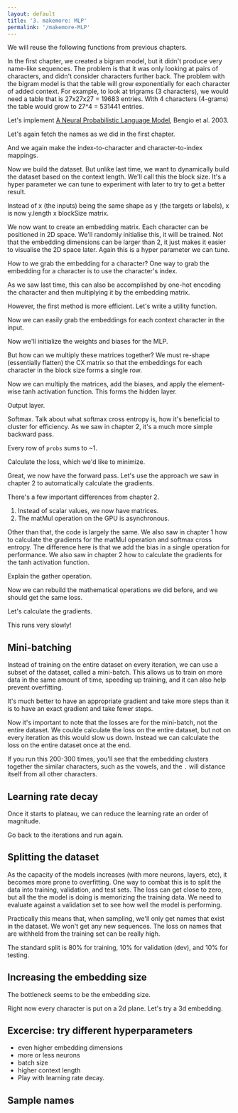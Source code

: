 ```yaml
---
layout: default
title: '3. makemore: MLP'
permalink: '/makemore-MLP'
---
```


We will reuse the following functions from previous chapters.

<script>
const { GPU } = await import( new URL( './matmul-gpu.js', location ) );
const { matMul } = await GPU();
const matrixMixin = (Base) => class extends Base {
    constructor(data, shape = data?.shape || []) {
        const length = shape.reduce((a, b) => a * b, 1);

        // Call the parent class constructor
        super(data || length);

        if (this.length !== length) {
            throw new Error('Shape does not match data length.');
        }

        this.shape = shape;
    }
};
class FloatMatrix extends matrixMixin(Float32Array) {}
class IntMatrix extends matrixMixin(Int32Array) {}
function random( shape ) {
    const m = new FloatMatrix( null, shape );
    for ( let i = m.length; i--; ) m[ i ] = Math.random() * 2 - 1;
    return m;
}
function transpose( A ) {
    const [ m, n ] = A.shape;
    const B = new FloatMatrix( null, [ n, m ] );

    for ( let m_ = m; m_--; ) {
        for ( let n_ = n; n_--; ) {
            B[n_ * m + m_] = A[m_ * n + n_];
        }
    }

    return B;
}
function softmaxByRow( A ) {
    const [m, n] = A.shape;
    const B = new FloatMatrix( null, A.shape );
    for ( let m_ = m; m_--; ) {
        let max = -Infinity;
        for ( let n_ = n; n_--; ) {
            const value = A[m_ * n + n_];
            if (value > max) max = value;
        }
        let sum = 0;
        for ( let n_ = n; n_--; ) {
            const i = m_ * n + n_;
            // Subtract the max to avoid overflow
            sum += B[i] = Math.exp(A[i] - max);
        }
        for ( let n_ = n; n_--; ) {
            B[m_ * n + n_] /= sum;
        }
    }
    return B;
}
function getTopologicalOrder( node ) {
    const result = [];
    const visited = new Set();

    function visit( node ) {
        if ( visited.has( node ) || ! node._prev ) return;
        visited.add( node );
        for ( const child of node._prev ) visit( child );
        result.push( node );
    }

    visit( node );

    return result;
}
function sample(probs) {
    const sample = Math.random();
    let total = 0;
    for ( let i = probs.length; i--; ) {
        total += probs[ i ];
        if ( sample < total ) return i;
    }
}
</script>

In the first chapter, we created a bigram model, but it didn't produce very
name-like sequences. The problem is that it was only looking at pairs of
characters, and didn't consider characters further back. The problem with the
bigram model is that the table will grow exponentially for each character of
added context. For example, to look at trigrams (3 characters), we would need
a table that is 27x27x27 = 19683 entries. With 4 characters (4-grams) the table
would grow to 27^4 = 531441 entries.

Let's implement [A Neural Probabilistic Language
Model](https://www.jmlr.org/papers/volume3/bengio03a/bengio03a.pdf), Bengio et al. 2003.

Let's again fetch the names as we did in the first chapter.

<script>
const response = await fetch('https://raw.githubusercontent.com/karpathy/makemore/master/names.txt');
const text = await response.text();
const names = text.split('\n');
</script>

And we again make the index-to-character and character-to-index mappings.

<script>
const indexToCharMap = [ '.', ...new Set( names.join('') ) ].sort();
const stringToCharMap = {};

for ( let i = indexToCharMap.length; i--; ) {
    stringToCharMap[ indexToCharMap[ i ] ] = i;
}
</script>

Now we build the dataset. But unlike last time, we want to dynamically build the
dataset based on the context length. We'll call this the block size. It's a
hyper parameter we can tune to experiment with later to try to get a better
result.

<script>
function buildDataSet( names, blockSize ) {
    let X = [];
    let Y = [];

    for ( const name of names ) {
        const context = '.'.repeat( blockSize ) + name + '.';
        let i = blockSize;
        while ( context[ i ] ) {
            const x = context.slice( i - blockSize, i );
            const y = context[ i ];
            X.push( ...[ ...x ].map( ( char ) => stringToCharMap[ char ] ) );
            Y.push( stringToCharMap[ y ] );
            i++;
        }
    }

    return [
        new IntMatrix( X, [ X.length / blockSize, blockSize ] ),
        new IntMatrix( Y, [ Y.length ] )
    ];
}
const hyperParameters = { blockSize: 3 };
const [ X, Y ] = buildDataSet( names, hyperParameters.blockSize );
</script>

Instead of x (the inputs) being the same shape as y (the targets or labels), x
is now y.length x blockSize matrix.

We now want to create an embedding matrix. Each character can be positioned in
2D space. We'll randomly initialise this, it will be trained. Not that the
embedding dimensions can be larger than 2, it just makes it easier to visualise
the 2D space later. Again this is a hyper parameter we can tune.

<script>
hyperParameters.embeddingDimensions = 2;
const totalChars = indexToCharMap.length;
const CData = random( [ totalChars, hyperParameters.embeddingDimensions ] );
</script>

How to we grab the embedding for a character? One way to grab the embedding for
a character is to use the character's index.

<script>
const indexOfB = stringToCharMap[ 'b' ];
const embeddingForB = [
    CData[ indexOfB * hyperParameters.embeddingDimensions + 0 ],
    CData[ indexOfB * hyperParameters.embeddingDimensions + 1 ],
];
</script>

As we saw last time, this can also be accomplished by one-hot encoding the
character and then multiplying it by the embedding matrix.

<script>
// From chapter 1.
function oneHot( a, length ) {
    const B = new FloatMatrix( null, [ a.length, length ] );
    for ( let i = a.length; i--; ) B[ i * length + a[ i ] ] = 1;
    return B;
}
const oneHotForB = oneHot( [ indexOfB ], totalChars );
const embeddingForB = await matMul( oneHotForB, CData );
</script>

However, the first method is more efficient. Let's write a utility function.

<script>
function gather(A, indices) {
    const shape = indices.shape ?? [ indices.length ];
    if (A.shape.length !== 2) {
        const R = new FloatMatrix( null, shape );
        for (let i = indices.length; i--;) {
            R[i] = A[indices[i]];
        }
        return R;
    }
    const Dim = A.shape[1];
    const R = new FloatMatrix( null, [...shape, Dim] );
    for (let i = indices.length; i--;) {
        const index = indices[i];
        for (let j = Dim; j--;) {
            R[i * Dim + j] = A[index * Dim + j];
        }
    }
    return R;
}
const embeddingForB = gather( CData, new Int32Array( [ indexOfB ] ) );
</script>

Now we can easily grab the embeddings for each context character in the input.

<script >
const CX = gather( CData, X );
</script>

Now we'll initialize the weights and biases for the MLP.

<script>
hyperParameters.neurons = 100;
const { embeddingDimensions, blockSize, neurons } = hyperParameters;
const W1Data = random( [ embeddingDimensions * blockSize, neurons ] );
const b1Data = random( [ neurons ] );
</script>

But how can we multiply these matrices together? We must re-shape (essentially
flatten) the CX matrix so that the embeddings for each character in the block
size forms a single row.

<script>
const { embeddingDimensions, blockSize } = hyperParameters;
const CXReshaped = new FloatMatrix( CX, [ X.shape[ 0 ], embeddingDimensions * blockSize ] );
</script>

Now we can multiply the matrices, add the biases, and apply the element-wise
tanh activation function. This forms the hidden layer.

<script>
const h = await matMul( CXReshaped, W1Data );
const [ m, n ] = h.shape;
// Add the biases to every row.
for ( let m_ = m; m_--; ) {
    for ( let n_ = n; n_--; ) {
        h[ m_ * n + n_ ] += b1Data[ n_ ];
    }
}
// Activation function.
for ( let i = h.length; i--; ) h[ i ] = Math.tanh( h[ i ] );
</script>

Output layer.

<script>
const { neurons } = hyperParameters;
const W2Data = random( [ neurons, totalChars ] );
const b2Data = random( [ totalChars ] );
const logits = await matMul( h, W2Data );
const [ m, n ] = logits.shape;
// Add the biases to every row.
for ( let m_ = m; m_--; ) {
    for ( let n_ = n; n_--; ) {
        logits[ m_ * n + n_ ] += b2Data[ n_ ];
    }
}
</script>

Softmax. Talk about what softmax cross entropy is, how it's beneficial to
cluster for efficiency. As we saw in chapter 2, it's a much more simple backward
pass.

<script>
const probs = softmaxByRow( logits );
</script>

Every row of `probs` sums to ~1.

<script>
const row1 = new FloatMatrix( null, [ 1, totalChars ] );
for ( let i = totalChars; i--; ) {
    row1[ 0 * totalChars + i ] = probs[ 0 * totalChars + i ];
}
const sumOfRow1 = row1.reduce( ( a, b ) => a + b, 0 );
</script>

Calculate the loss, which we'd like to minimize.

<script>
let sum = 0;
const [ m, n ] = probs.shape;
for ( let m_ = m; m_--; ) {
    // Sum the logProbs (log likelihoods) of the correct label.
    sum += Math.log( probs[ m_ * n + Y[ m_ ] ] );
}

// Divide by the number of rows (amount of labels).
const mean = -sum / m;
</script>

Great, we now have the forward pass. Let's use the approach we saw in chapter 2
to automatically calculate the gradients.

There's a few important differences from chapter 2.

1. Instead of scalar values, we now have matrices.
2. The matMul operation on the GPU is asynchronous.

Other than that, the code is largely the same. We also saw in chapter 1 how to
calculate the gradients for the matMul operation and softmax cross entropy. The
difference here is that we add the bias in a single operation for performance.
We also saw in chapter 2 how to calculate the gradients for the tanh activation
function.

Explain the gather operation.

<script>
class Value {
    static operations = new Map();
    constructor(data, _children = []) {
        this.data = data;
        this._prev = _children;
    }
    static addOperation(name, forward, backward) {
        this.operations.set(name, { forward, backward });
        this.prototype[name] = function(...args) {
            args = [ this, ...args ];
            const forwardResult = forward(...args);
            const createResult = (data) => {
                const result = new Value(data, args);
                result._op = name;
                return result;
            };
            return forwardResult instanceof Promise ?
                forwardResult.then(createResult) :
                createResult(forwardResult);
        }
    }
    async backward() {
        const reversed = getTopologicalOrder(this).reverse();

        for (const node of reversed) {
            node.grad = null;
        }

        this.grad = new FloatMatrix( null, this.data.shape ).fill( 1 );

        for (const node of reversed) {
            if (node._op) {
                const { backward } = Value.operations.get(node._op);
                const args = node._prev;
                const backwards = backward(...args);
                for (let i = 0; i < args.length; i++) {
                    if (args[i] instanceof Value) {
                        const grad = await backwards[i](node);
                        // Accumulate the gradients!
                        args[i].grad = args[i].grad ? add( args[i].grad, grad ) : grad;
                    }
                }
            }
        }
    }
}

function add( A, B ) {
    if ( A.shape.toString() !== B.shape.toString() ) {
        throw new Error( 'Matrix dimensions do not match.' );
    }

    const C = new FloatMatrix( A );
    for ( let i = C.length; i--; ) C[ i ] += B[ i ];
    return C;
}

Value.addOperation( 'matMulBias', async ( A, B, bias ) => {
    const data = await matMul(A.data, B.data);
    if ( ! bias ) return data;
    const b = bias.data;
    const [ m, n ] = data.shape;
    if (n !== b.length ) {
        throw new Error('Bias vector dimension does not match the resulting matrix rows.');
    }
    // Add the biases to every row.
    for ( let m_ = m; m_--; ) {
        for ( let n_ = n; n_--; ) {
            data[ m_ * n + n_ ] += b[ n_ ];
        }
    }
    return data;
}, ( A, B, bias ) => [
    async ( out ) => {
        return await matMul( out.grad, transpose( B.data ) )
    },
    async ( out ) => await matMul( transpose( A.data ), out.grad ),
    ( out ) => {
        const A = out.grad;
        const [ m, n ] = A.shape;
        const B = new FloatMatrix( null, [ n ] );
        // Gradients for the biases are the sum of the gradients for
        // each row.
        for ( let m_ = m; m_--; ) {
            for ( let n_ = n; n_--; ) {
                B[ n_ ] += A[ m_ * n + n_ ];
            }
        }
        return B;
    }
] );

Value.addOperation( 'tanh', ( A ) => {
    const data = new FloatMatrix( A.data );
    for ( let i = data.length; i--; ) data[ i ] = Math.tanh( data[ i ] );
    return data;
}, ( A ) => [
    ( out ) => {
        const B = new FloatMatrix( out.grad );
        const tanhA = out.data;
        for ( let i = B.length; i--; ) B[ i ] *= ( 1 - Math.pow( tanhA[ i ], 2 ) );
        return B;
    }
] );

Value.addOperation( 'gather', ( A, indices ) => {
    return gather( A.data, indices );
}, ( A, indices ) => [
    ( out ) => {
        const B = out.grad;
        const C = new FloatMatrix( null, A.data.shape );
        if ( A.data.shape.length !== 2 ) {
            for ( let i = B.length; i--; ) C[ indices[i] ] += B[i];
        } else {
            const Dim = A.data.shape[1];
            for ( let i = B.length; i--; ) {
                const index = indices[i];
                for ( let j = Dim; j--; ) {
                    C[ index * Dim + j ] += B[ i * Dim + j ];
                }
            }
        }

        return C;
    }
] );

Value.addOperation( 'softmaxCrossEntropy', ( A, indices ) => {
    const data = softmaxByRow( A.data );
    const [ m, n ] = data.shape;
    let sum = 0;
    for ( let m_ = m; m_--; ) {
        sum += Math.log( data[ m_ * n + indices[ m_ ] ] );
    }
    return -sum / m;
}, ( A, indices ) => [
    ( out ) => {
        const B = softmaxByRow( A.data );
        const [m, n] = B.shape;

        for ( let m_ = m; m_--; ) {
            // Subtract 1 for the gradient of the correct label.
            B[ m_ * n + indices[ m_ ] ] -= 1;
            for ( let n_ = n; n_--; ) {
                // Divide by the number of rows.
                B[ m_ * n + n_ ] /= m;
            }
        }

        return B;
    }
] );

Value.addOperation( 'reshape', ( A, shape ) => {
    return new FloatMatrix( A.data, shape );
}, ( A, shape ) => [
    ( out ) => {
        return new FloatMatrix( out.grad, A.shape );
    }
] );
</script>

Now we can rebuild the mathematical operations we did before, and we should get
the same loss.

<script>
const C = new Value( CData );
const W1 = new Value( W1Data );
const b1 = new Value( b1Data );
const W2 = new Value( W2Data );
const b2 = new Value( b2Data );
const params = [ C, W1, b1, W2, b2 ];
const { embeddingDimensions, blockSize } = hyperParameters;
const embedding = C.gather( X ).reshape( [ X.shape[ 0 ], embeddingDimensions * blockSize ] );
const h = ( await embedding.matMulBias( W1, b1 ) ).tanh();
const logits = await h.matMulBias( W2, b2 );
const loss = logits.softmaxCrossEntropy( Y );
</script>

Let's calculate the gradients.

<script>
hyperParameters.learningRate = 0.1;
const losses = [];
</script>

<script>
export { default as Plotly } from 'https://cdn.jsdelivr.net/npm/plotly.js-dist@2.26.2/+esm';
const graphs = [ document.createElement( 'div' ), document.createElement( 'div' ) ];
</script>

<script>
async function createLossesGraph( element, losses ) {
    await Plotly.react(
        element,
        [ { x: losses.map( ( _, i ) => i ), y: losses } ],
        {
            width: 500, height: 500,
            yaxis: { title: 'Loss', type: 'log' },
            xaxis: { title: 'Iterations' }
        },
        { displayModeBar: false }
    );
}
export async function createEmbeddingGraph( element, C ) {
    await Plotly.react(element, [
        {
            // get even indices from C.
            x: Array.from( C.data ).filter( ( _, i ) => i % 2 ),
            // get uneven indices from C.
            y: Array.from( C.data ).filter( ( _, i ) => ! ( i % 2 ) ),
            text: indexToCharMap,
            mode: 'markers+text',
            type: 'scatter',
            name: 'Embedding',
            marker: {
                size: 14,
                color: '#fff',
                line: { color: 'rgb(0,0,0)', width: 1 }
            }
        }
    ], {
        width: 500, height: 500,
        title: 'Embedding'
    });
}
</script>

<script>
const params = [ C, W1, b1, W2, b2 ];
function resetParams() {
    const { embeddingDimensions, blockSize, neurons } = hyperParameters;
    C.data = new FloatMatrix( random( [ totalChars, embeddingDimensions ] ) );
    W1.data = new FloatMatrix( random( [ embeddingDimensions * blockSize, neurons ] ) );
    b1.data = new FloatMatrix( random( [ neurons ] ) );
    W2.data = new FloatMatrix( random( [ neurons, totalChars ] ) );
    b2.data = new FloatMatrix( random( [ totalChars ] ) );
}
async function logitFn( X ) {
    const { embeddingDimensions, blockSize } = hyperParameters;
    const embedding = C.gather( X ).reshape( [ X.shape[ 0 ], embeddingDimensions * blockSize ] );
    const h = ( await embedding.matMulBias( W1, b1 ) ).tanh();
    return await h.matMulBias( W2, b2 );
}
async function lossFn( X, Y ) {
    return ( await logitFn( X ) ).softmaxCrossEntropy( Y );
}
resetParams();
</script>

<script>
const iterations = 5;
print(graphs);
for ( let i = 0; i < iterations; i++ ) {
    const loss = await lossFn( X, Y );
    losses.push( loss.data );
    await loss.backward();
    for ( const param of params ) {
        for ( let i = param.data.length; i--; ) {
            param.data[ i ] -= hyperParameters.learningRate * param.grad[ i ];
        }
    }
    await createLossesGraph( graphs[0], losses );
    await createEmbeddingGraph( graphs[1], C );
    await new Promise( requestAnimationFrame );
}
</script>

This runs very slowly!

## Mini-batching

Instead of training on the entire dataset on every iteration, we can use a
subset of the dataset, called a mini-batch. This allows us to train on more data
in the same amount of time, speeding up training, and it can also help prevent
overfitting.

<script>
const batchLosses = [];
losses.length = 0;
hyperParameters.batchSize = 32;
resetParams();
</script>

It's much better to have an appropriate gradient and take more steps than it is
to have an exact gradient and take fewer steps.

Now it's important to note that the losses are for the mini-batch, not the
entire dataset. We coulde calculate the loss on the entire dataset, but not on
every iteration as this would slow us down. Instead we can calculate the loss
on the entire dataset once at the end.

<script>
async function createLossesGraph( element ) {
    Plotly.react(element, [
        {
            y: batchLosses,
            name: 'Batch losses',
        },
        {
            y: losses,
            x: Array.from( losses ).map( ( _, i ) => ( i + 1 ) * batchLosses.length / losses.length ),
            name: 'Training losses',
        },
    ], {
        title: 'Losses',
        width: 500,
        height: 500,
        yaxis: {
            title: 'Loss',
            type: 'log'
        },
        xaxis: {
            title: 'Iterations'
        }
    });
}
</script>

<script>
const iterations = 100;
print(graphs);
for ( let i = 0; i < iterations; i++ ) {
    const indices = Int32Array.from( { length: hyperParameters.batchSize }, () => Math.random() * X.shape[ 0 ] );
    indices.shape = [ indices.length ];
    const Xbatch = gather( X, indices );
    const Ybatch = gather( Y, indices );
    const loss = await lossFn( Xbatch, Ybatch );
    batchLosses.push( loss.data );
    await loss.backward();
    for ( const param of params ) {
        for ( let i = param.data.length; i--; ) {
            param.data[ i ] -= hyperParameters.learningRate * param.grad[ i ];
        }
    }

    if ( batchLosses.length % 100 === 0 ) {
        losses.push( (await lossFn( X, Y )).data );
    }

    await createLossesGraph( graphs[0], losses );
    await createEmbeddingGraph( graphs[1], C );
    await new Promise( requestAnimationFrame );
}
</script>

If you run this 200-300 times, you'll see that the embedding clusters together
the similar characters, such as the vowels, and the `.` will distance itself
from all other characters.

## Learning rate decay

Once it starts to plateau, we can reduce the learning rate an order of
magnitude.

<script>
hyperParameters.learningRate = 0.01;
</script>

Go back to the iterations and run again.

## Splitting the dataset

As the capacity of the models increases (with more neurons, layers, etc), it
becomes more prone to overfitting. One way to combat this is to split the data
into training, validation, and test sets. The loss can get close to zero, but
all the the model is doing is memorizing the training data. We need to evaluate
against a validation set to see how well the model is performing.

Practically this means that, when sampling, we'll only get names that exist in
the dataset. We won't get any new sequences. The loss on names that are withheld
from the training set can be really high.

The standard split is 80% for training, 10% for validation (dev), and 10% for testing.

<script>
function shuffle( array ) {
  let i = array.length;
  while (i--) {
    const randomIndex = Math.floor(Math.random() * i);
    [array[i], array[randomIndex]] = [array[randomIndex], array[i]];
  }
}
shuffle( names );
const n1 = Math.floor( names.length * 0.8 );
const n2 = Math.floor( names.length * 0.9 );
const { blockSize } = hyperParameters;
const [ Xtr, Ytr ] = buildDataSet( names.slice( 0, n1 ), blockSize );
const [ Xdev, Ydev ] = buildDataSet( names.slice( n1, n2 ), blockSize );
const [ Xte, Yte ] = buildDataSet( names.slice( n2 ), blockSize );
</script>

<script>
resetParams();
hyperParameters.learningRate = 0.1;
losses.length = 0;
batchLosses.length = 0;
</script>

<script>
const iterations = 100;
print(graphs);
for ( let i = 0; i < iterations; i++ ) {
    const indices = Int32Array.from( { length: hyperParameters.batchSize }, () => Math.random() * Xtr.shape[ 0 ] );
    indices.shape = [ indices.length ];
    const Xbatch = gather( Xtr, indices );
    const Ybatch = gather( Ytr, indices );
    const loss = await lossFn( Xbatch, Ybatch );
    batchLosses.push( loss.data );
    await loss.backward();
    for ( const param of params ) {
        for ( let i = param.data.length; i--; ) {
            param.data[ i ] -= hyperParameters.learningRate * param.grad[ i ];
        }
    }

    if ( batchLosses.length % 100 === 0 ) {
        losses.push( (await lossFn( Xdev, Ydev )).data );
    }

    await createLossesGraph( graphs[0], losses );
    await createEmbeddingGraph( graphs[1], C );
}
</script>

## Increasing the embedding size

The bottleneck seems to be the embedding size.

Right now every character is put on a 2d plane. Let's try a 3d embedding.

<script>
hyperParameters.embeddingDimensions = 3;
resetParams();
losses.length = 0;
batchLosses.length = 0;
</script>

<script>
async function create3DEmbeddingGraph( element, C ) {
    await Plotly.react(element, [
        {
            x: Array.from( C.data ).filter( ( _, i ) => i % 3 === 0 ),
            y: Array.from( C.data ).filter( ( _, i ) => i % 3 === 1 ),
            z: Array.from( C.data ).filter( ( _, i ) => i % 3 === 2 ),
            text: indexToCharMap,
            mode: 'markers+text',
            type: 'scatter3d',
            name: 'Embedding',
            marker: { size: 5, color: '#000' }
        }
    ], {
        width: 500,
        height: 500,
        title: 'Embedding'
    });
}
</script>

<script>
const iterations = 100;
print(graphs);
for ( let i = 0; i < iterations; i++ ) {
    const indices = Int32Array.from( { length: hyperParameters.batchSize }, () => Math.random() * Xtr.shape[ 0 ] );
    indices.shape = [ indices.length ];
    const Xbatch = gather( Xtr, indices );
    const Ybatch = gather( Ytr, indices );
    const loss = await lossFn( Xbatch, Ybatch );
    batchLosses.push( loss.data );
    await loss.backward();
    for ( const param of params ) {
        for ( let i = param.data.length; i--; ) {
            param.data[ i ] -= hyperParameters.learningRate * param.grad[ i ];
        }
    }

    if ( batchLosses.length % 100 === 0 ) {
        losses.push( (await lossFn( Xdev, Ydev )).data );
    }

    await createLossesGraph( graphs[0], losses );
    await create3DEmbeddingGraph( graphs[1], C );
}
</script>

## Excercise: try different hyperparameters

* even higher embedding dimensions
* more or less neurons
* batch size
* higher context length
* Play with learning rate decay.

<script>
print(hyperParameters);
</script>

## Sample names

<script>
export const names = [];
const { blockSize } = hyperParameters;

for (let i = 0; i < 5; i++) {
    let out = Array( blockSize ).fill( 0 );

    do {
        const context = new FloatMatrix( out.slice( -blockSize ), [ 1, blockSize ] );
        const logits = await logitFn( context );
        const probs = softmaxByRow( logits.data );
        const ix = sample( probs );
        out.push( ix );
    } while ( out[ out.length - 1 ] !== 0 );

    names.push( out.slice( blockSize, -1 ).map( ( i ) => indexToCharMap[ i ] ).join( '' ) );
}
</script>
